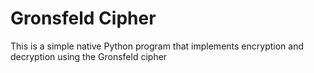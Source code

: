 # Gronsfeld Cipher
This is a simple native Python program that implements encryption and decryption using the Gronsfeld cipher
